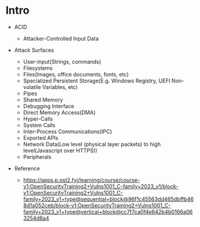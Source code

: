 # Intro

- ACID
    - Attacker-Controlled Input Data
    
      
    
- Attack Surfaces
    - User-input(Strings, commands)
    - Filesystems
    - Files(Images, office documents, fonts, etc)
    - Specialized Persistent Storage(E.g. Windows Registry, UEFI Non-volatile Variables, etc)
    - Pipes
    - Shared Memory
    - Debugging Interface
    - Direct Memory Access(DMA)
    - Hyper-Calls
    - System Calls
    - Inter-Process Communications(IPC)
    - Exported APIs
    - Network Data(Low level (physical layer packets) to high level(Javascript over HTTPS))
    - Peripherals



- Reference
  - https://apps.p.ost2.fyi/learning/course/course-v1:OpenSecurityTraining2+Vulns1001_C-family+2023_v1/block-v1:OpenSecurityTraining2+Vulns1001_C-family+2023_v1+type@sequential+block@96f1c45563dd465dbffb468d1a052ceb/block-v1:OpenSecurityTraining2+Vulns1001_C-family+2023_v1+type@vertical+block@cc7f7ca0f4e842b4b0166a063254d8a4
